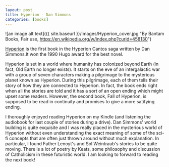 ```yaml
---
layout: post
title: Hyperion - Dan Simmons
categories: [books]
---
```


![an image alt text]({{ site.baseurl }}/images/Hyperion_cover.jpg "By Bantam Books, Fair use, https://en.wikipedia.org/w/index.php?curid=458130")

[Hyperion](https://www.amazon.com/Hyperion-Cantos-Book-1-ebook/dp/B004G60EHS/ref=sr_1_3?keywords=hyperion&qid=1577655647&sr=8-3) 
is the first book in the Hyperion Cantos saga written by Dan Simmons.It won the 1990 Hugo award for the best novel.

Hyperion is set in a world where humanity has colonized beyond Earth (in fact, Old Earth no longer exists). It starts on the eve of an
intergalactic war with a group of seven characters making a pilgrimage to the mysterious planet known as Hyperion. During this pilgrimage, 
each of them tells their story of how they are connected to Hyperion. In fact, the book ends right when all the stories are told and it has a sort 
of an open ending which might upset some readers. However, the second book, Fall of Hyperion, is supposed to be read in continuity and 
promises to give a more satifying ending.

I thoroughly enjoyed reading Hyperion on my Kindle (and listening the audiobook for last couple of stories during a drive). Dan Simmons' world
building is quite exquisite and I was really placed in the mysterious world of Hyperion without even understanding the exact meaning 
of some of the sci-fi concepts that are often just thrown around without much explanation. In particular, I found Father Lenoyt's and Sol 
Weintraub's stories to be quite moving. There is a lot of poetry by Keats, some philosophy and discussion of Catholicism in these futuristic
world. I am looking to forward to reading the next book!
